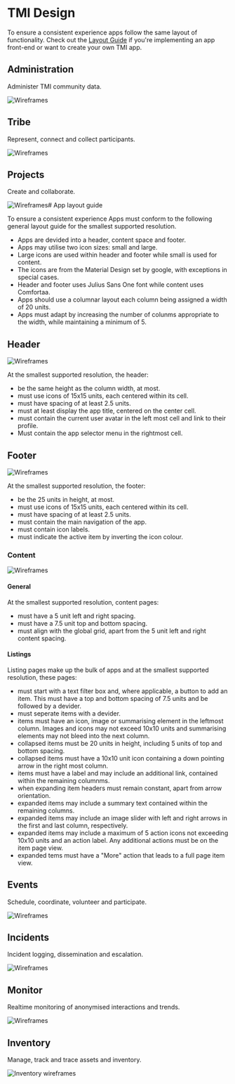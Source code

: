# TMI Design

To ensure a consistent experience apps follow the same layout of 
functionality. Check out the [Layout Guide](./layout-guide.md) if you're
implementing an app front-end or want to create your own TMI app.


## Administration

Administer TMI community data.

![Wireframes](./svg/Administration-Wireframes.svg)


## Tribe

Represent, connect and collect participants.

![Wireframes](./svg/Tribe-Wireframes.svg)


## Projects

Create and collaborate.

![Wireframes](./svg/Projects-Wireframes.svg)# App layout guide

To ensure a consistent experience Apps must conform to the following general
layout guide for the smallest supported resolution.

* Apps are devided into a header, content space and footer.
* Apps may utilise two icon sizes: small and large.
* Large icons are used within header and footer while small is used for content.
* The icons are from the Material Design set by google, with exceptions in
  special cases.
* Header and footer uses Julius Sans One font while content uses Comfortaa.
* Apps should use a columnar layout each column being assigned a width of 20
  units.
* Apps must adapt by increasing the number of colunms appropriate to the width,
  while maintaining a minimum of 5.


## Header

![Wireframes](./svg/Header-Layout.svg)

At the smallest supported resolution, the header:

* be the same height as the column width, at most.
* must use icons of 15x15 units, each centered within its cell.
* must have spacing of at least 2.5 units.
* must at least display the app title, centered on the center cell.
* must contain the current user avatar in the left most cell and link to their
  profile.
* Must contain the app selector menu in the rightmost cell.


## Footer

![Wireframes](./svg/Footer-Layout.svg)

At the smallest supported resolution, the footer:

* be the 25 units in height, at most.
* must use icons of 15x15 units, each centered within its cell.
* must have spacing of at least 2.5 units.
* must contain the main navigation of the app.
* must contain icon labels.
* must indicate the active item by inverting the icon colour.


### Content

![Wireframes](./svg/App-Layout.svg)


#### General

At the smallest supported resolution, content pages:

* must have a 5 unit left and right spacing.
* must have a 7.5 unit top and bottom spacing.
* must align with the global grid, apart from the 5 unit left and right content
  spacing.

#### Listings

Listing pages make up the bulk of apps and at the smallest supported resolution,
these pages:

* must start with a text filter box and, where applicable, a button to add an
  item. This must have a top and bottom spacing of 7.5 units and be followed by
  a devider.
* must seperate items with a devider.
* items must have an icon, image or summarising element in the leftmost column.
  Images and icons may not exceed 10x10 units and summarising elements may not
  bleed into the next column.
* collapsed items must be 20 units in height, including 5 units of top and
  bottom spacing.
* collapsed items must have a 10x10 unit icon containing a down pointing arrow
  in the right most column.
* items must have a label and may include an additional link, contained within
  the remaining columnms.
* when expanding item headers must remain constant, apart from arrow
  orientation.
* expanded items may include a summary text contained within the remaining
  columns.
* expanded items may include an image slider with left and right arrows in the
  first and last column, respectively.
* expanded items may include a maximum of 5 action icons not exceeding 10x10
  units and an action label. Any additional actions must be on the item page
  view.
* expanded tems must have a "More" action that leads to a full page item view.


## Events

Schedule, coordinate, volunteer and participate.

![Wireframes](./svg/Event-Wireframes.svg)


## Incidents

Incident logging, dissemination and escalation.

![Wireframes](./svg/Incidents-Wireframes.svg)


## Monitor

Realtime monitoring of anonymised interactions and trends.

![Wireframes](./svg/Ground-Zero-Wireframes.svg)


## Inventory

Manage, track and trace assets and inventory.

![Inventory wireframes](./svg/Inventory-Wireframes.svg)

